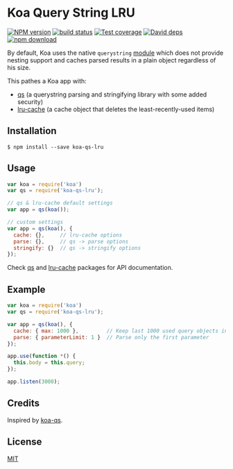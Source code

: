 # Koa Query String LRU

[![NPM version][npm-image]][npm-url]
[![build status][travis-image]][travis-url]
[![Test coverage][coveralls-image]][coveralls-url]
[![David deps][david-image]][david-url]
[![npm download][download-image]][download-url]

By default, Koa uses the native `querystring` [module](https://github.com/Gozala/querystring) which does not provide nesting support and caches parsed results in a plain object regardless of his size.

This pathes a Koa app with:
- [qs](https://www.npmjs.com/package/qs) (a querystring parsing and stringifying library with some added security)
- [lru-cache](https://www.npmjs.com/package/lru-cache) (a cache object that deletes the least-recently-used items)

## Installation

```
$ npm install --save koa-qs-lru
```

## Usage

```js
var koa = require('koa')
var qs = require('koa-qs-lru');

// qs & lru-cache default settings
var app = qs(koa());

// custom settings
var app = qs(koa(), {
  cache: {},     // lru-cache options
  parse: {},     // qs -> parse options
  stringify: {}  // qs -> stringify options
});
```

Check [qs](https://www.npmjs.com/package/qs) and [lru-cache](https://www.npmjs.com/package/lru-cache) packages for API documentation.

## Example

```js
var koa = require('koa')
var qs = require('koa-qs-lru');

var app = qs(koa(), {
  cache: { max: 1000 },         // Keep last 1000 used query objects in cache
  parse: { parameterLimit: 1 }  // Parse only the first parameter
});

app.use(function *() {
  this.body = this.query;
});

app.listen(3000);
```

## Credits

Inspired by [koa-qs](https://github.com/koajs/qs).

## License

[MIT](LICENSE)

[npm-image]: https://img.shields.io/npm/v/koa-qs-lru.svg?style=flat-square
[npm-url]: https://npmjs.org/package/koa-qs-lru
[travis-image]:https://img.shields.io/travis/broucz/koa-qs-lru.svg?style=flat-square
[travis-url]: https://travis-ci.org/broucz/koa-qs-lru
[coveralls-image]: https://img.shields.io/coveralls/broucz/koa-qs-lru.svg?style=flat-square
[coveralls-url]: https://coveralls.io/r/broucz/koa-qs-lru?branch=master
[david-image]: https://img.shields.io/david/broucz/koa-qs-lru.svg?style=flat-square
[david-url]: https://david-dm.org/broucz/koa-qs-lru
[download-image]: https://img.shields.io/npm/dm/koa-qs-lru.svg?style=flat-square
[download-url]: https://npmjs.org/package/koa-qs-lru
